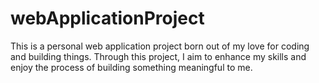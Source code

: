 # webApplicationProject
This is a personal web application project born out of my love for coding and building things. Through this project, I aim to enhance my skills and enjoy the process of building something meaningful to me.

